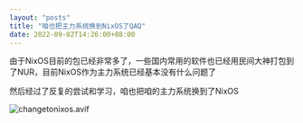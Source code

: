 ```yaml
---
layout: "posts"
title: "咱也把主力系统换到NixOS了QAQ"
date: 2022-09-02T14:26:00+08:00
---
```


由于NixOS目前的包已经非常多了，一些国内常用的软件也已经用民间大神打包到了NUR，目前NixOS作为主力系统已经基本没有什么问题了

然后经过了反复的尝试和学习，咱也把咱的主力系统换到了NixOS

![changetonixos.avif](/img/diray/changetonixos.avif)
